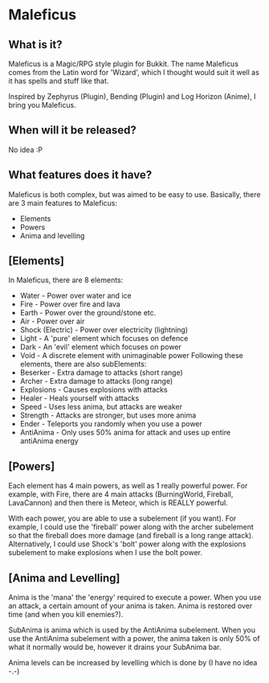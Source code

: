 Maleficus
=========

What is it?
-----------
Maleficus is a Magic/RPG style plugin for Bukkit. The name Maleficus comes from the Latin word for 'Wizard', which I thought would suit it well as it has spells and stuff like that.

Inspired by Zephyrus (Plugin), Bending (Plugin) and Log Horizon (Anime), I bring you Maleficus.

When will it be released?
-------------------------
No idea :P

What features does it have?
---------------------------
Maleficus is both complex, but was aimed to be easy to use. Basically, there are 3 main features to Maleficus:
* Elements
* Powers
* Anima and levelling

[Elements]
----------
In Maleficus, there are 8 elements:
* Water - Power over water and ice
* Fire - Power over fire and lava
* Earth - Power over the ground/stone etc.
* Air - Power over air
* Shock (Electric) - Power over electricity (lightning)
* Light - A 'pure' element which focuses on defence
* Dark - An 'evil' element which focuses on power
* Void - A discrete element with unimaginable power
Following these elements, there are also subElements:
* Beserker - Extra damage to attacks (short range)
* Archer - Extra damage to attacks (long range)
* Explosions - Causes explosions with attacks
* Healer - Heals yourself with attacks
* Speed - Uses less anima, but attacks are weaker
* Strength - Attacks are stronger, but uses more anima
* Ender - Teleports you randomly when you use a power
* AntiAnima - Only uses 50% anima for attack and uses up entire antiAnima energy

[Powers]
--------
Each element has 4 main powers, as well as 1 really powerful power.
For example, with Fire, there are 4 main attacks (BurningWorld, Fireball, LavaCannon) and then there is Meteor, which is REALLY powerful.

With each power, you are able to use a subelement (if you want). For example, I could use the 'fireball' power along with the archer subelement so that the fireball does more damage (and fireball is a long range attack).
Alternatively, I could use Shock's 'bolt' power along with the explosions subelement to make explosions when I use the bolt power.

[Anima and Levelling]
---------------------
Anima is the 'mana' the 'energy' required to execute a power. When you use an attack, a certain amount of your anima is taken. Anima is restored over time (and when you kill enemies?).

SubAnima is anima which is used by the AntiAnima subelement. When you use the AntiAnima subelement with a power, the anima taken is only 50% of what it normally would be, however it drains your SubAnima bar.

Anima levels can be increased by levelling which is done by (I have no idea -.-)
